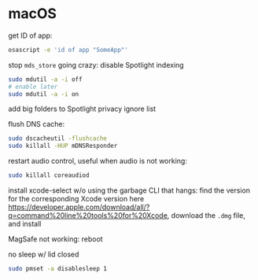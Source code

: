 # macOS

get ID of app:

```bash
osascript -e 'id of app "SomeApp"'
```

stop `mds_store` going crazy: disable Spotlight indexing

```bash
sudo mdutil -a -i off
# enable later
sudo mdutil -a -i on
```

add big folders to Spotlight privacy ignore list

flush DNS cache:

```sh
sudo dscacheutil -flushcache
sudo killall -HUP mDNSResponder
```

restart audio control, useful when audio is not working:

```sh
sudo killall coreaudiod
```

install xcode-select w/o using the garbage CLI that hangs: find the version for
the corresponding Xcode version here
<https://developer.apple.com/download/all/?q=command%20line%20tools%20for%20Xcode>,
download the `.dmg` file, and install

MagSafe not working: reboot

no sleep w/ lid closed

```sh
sudo pmset -a disablesleep 1
```
